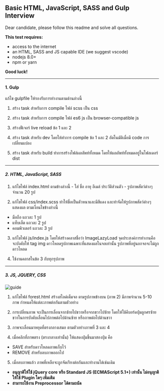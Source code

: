 ## Basic HTML, JavaScript, SASS and Gulp Interview

Dear candidate, please follow this readme and solve all questions.

**This test requires:**
- access to the internet
- an HTML, SASS and JS capable IDE (we suggest vscode)
- nodejs 8.0+
- npm or yarn

**Good luck!**

--------

#### 1. Gulp

แก้ไข gulpfile ให้รองรับการทำงานตามด้านล่างนี้

1. สร้าง task สำหรับการ compile ไฟล์ scss เป็น css 

2. สร้าง task สำหรับการ compile ไฟล์ es6 js เป็น browser-compatible js

3. สร้างฟีเจอร์ live reload ข้อ 1 และ 2

4. สร้าง task สำหรับ dev โดยให้ทำการ compile ข้อ 1 และ 2 
อัตโนมัติเมื่อมี code การเปลี่ยนแปลง

5. สร้าง task สำหรับ build ทำการสร้างไฟล์ผลลัพท์ทั้งหมด
โดยให้ผลลัพท์ทั้งหมดอยู่ในโฟลเดอร์ dist

------

##### 2. HTML, JavaScript, SASS

1. แก้ไขไฟล์ index.html ตามข้างล่างนี้
\- ใส่ ชื่อ อายุ อีเมล์ ประวัติส่วนตัว
\- รูปภาพสัตว์ต่างๆ จำนวน 20 รูป

2. แก้ไขไฟล์ css/index.scss ทำให้ชื่อเป็นตัวหนาและมีสีแดง
และทำจัดให้รูปภาพสัตว์ต่างๆ แสดงผล ตามเงื่อนไขข้างล่างนี้
  * มือถือ แถวละ 1 รูป
  * แท็บเล็ต แถวละ 2 รูป
  * คอมพิวเตอร์ แถวละ 3 รูป

3. แก้ไขไฟล์ js/index.js โดยให้สร้างคลาสชื่อว่า ImageLazyLoad จุดประสงค์การทำงานคือ จะบังคับให้ tag img ดาวโหลดรูปภาพเฉพาะที่แสดงผลในจอเท่านั้น รูปภาพที่อยู่นอกจอจะไม่ถูกดาวโหลด

4. ใช้งานคลาสในข้อ 3 กับทุกรุปภาพ

------

##### 3. JS, JQUERY, CSS

![guide](src/img/guide.png)

1. แก้ไขไฟล์ forest.html สร้างสไลด์เต็มจอ ตามรูปภาพข้างบน (ภาพ 2) มีภาพจำนวน 5-10 ภาพ กำหนดให้แต่ละภาพต่อกันตามตัวอย่าง

2. การเปลี่ยนภาพ จะเป็นการเลื่อนจากซ้ายไปขวาหรือจากขวาไปซ้าย โดยให้ใช้คีบอร์ดปุ่มลูกศรซ้ายขวาในการบังคับเลื่อนไปภาพต่อไปด้านซ้าย หรือภาพต่อไปด้านขวา

3. ภาพจะเลื่อนมาหยุดที่ตรงกลางเสมอ ตามตัวอย่างภาพที่ 3 และ 4

4. เมื่อคลิกที่ภาพตรง (ตรงกลางเท่านั้น) ให้แสดงปุ่มขึ้นมาสองปุ่ม คือ
  * SAVE สำหรับดาวโหลดภาพเก็บไว้
  * REMOVE สำหรับลบภาพออกไป

5. เมื่อลบภาพแล้ว ภาพที่เหลือจะถูกจัดเรียงต่อกันและทำงานได้เช่นเดิม

  * **อนุญาติให้ใช้ jQuery core หรือ Standard JS (ECMAScript 5.1+) เท่านั้น ไม่อนุญาติให้ใช้ Plugin ใดๆ เพิ่มเติม**  
  * **สามารถใช้งาน Preprocessor ได้ตามถนัด**